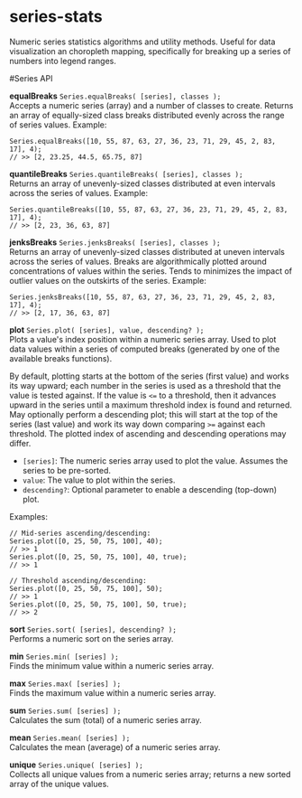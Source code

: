 series-stats
============

Numeric series statistics algorithms and utility methods. Useful for data visualization an choropleth mapping, specifically for breaking up a series of numbers into legend ranges.

#Series API

**equalBreaks** `Series.equalBreaks( [series], classes );`  
Accepts a numeric series (array) and a number of classes to create. Returns an array of equally-sized class breaks distributed evenly across the range of series values. Example:

	Series.equalBreaks([10, 55, 87, 63, 27, 36, 23, 71, 29, 45, 2, 83, 17], 4);
	// >> [2, 23.25, 44.5, 65.75, 87]

**quantileBreaks** `Series.quantileBreaks( [series], classes );`  
Returns an array of unevenly-sized classes distributed at even intervals across the series of values. Example:

	Series.quantileBreaks([10, 55, 87, 63, 27, 36, 23, 71, 29, 45, 2, 83, 17], 4);
	// >> [2, 23, 36, 63, 87]

**jenksBreaks** `Series.jenksBreaks( [series], classes );`  
Returns an array of unevenly-sized classes distributed at uneven intervals across the series of values. Breaks are algorithmically plotted around concentrations of values within the series. Tends to minimizes the impact of outlier values on the outskirts of the series. Example:

	Series.jenksBreaks([10, 55, 87, 63, 27, 36, 23, 71, 29, 45, 2, 83, 17], 4);
	// >> [2, 17, 36, 63, 87]

**plot** `Series.plot( [series], value, descending? );`  
Plots a value's index position within a numeric series array. Used to plot data values within a series of computed breaks (generated by one of the available breaks functions).

By default, plotting starts at the bottom of the series (first value) and works its way upward; each number in the series is used as a threshold that the value is tested against. If the value is `<=` to a threshold, then it advances upward in the series until a maximum threshold index is found and returned. May optionally perform a descending plot; this will start at the top of the series (last value) and work its way down comparing `>=` against each threshold. The plotted index of ascending and descending operations may differ.

* `[series]`: The numeric series array used to plot the value. Assumes the series to be pre-sorted.
* `value`: The value to plot within the series.
* `descending?`: Optional parameter to enable a descending (top-down) plot.

Examples:

	// Mid-series ascending/descending:
	Series.plot([0, 25, 50, 75, 100], 40);
	// >> 1
	Series.plot([0, 25, 50, 75, 100], 40, true);
	// >> 1
	
	// Threshold ascending/descending:
	Series.plot([0, 25, 50, 75, 100], 50);
	// >> 1
	Series.plot([0, 25, 50, 75, 100], 50, true);
	// >> 2

**sort** `Series.sort( [series], descending? );`  
Performs a numeric sort on the series array.

**min** `Series.min( [series] );`  
Finds the minimum value within a numeric series array.

**max** `Series.max( [series] );`  
Finds the maximum value within a numeric series array.

**sum** `Series.sum( [series] );`  
Calculates the sum (total) of a numeric series array.

**mean** `Series.mean( [series] );`  
Calculates the mean (average) of a numeric series array.

**unique** `Series.unique( [series] );`  
Collects all unique values from a numeric series array; returns a new sorted array of the unique values.
